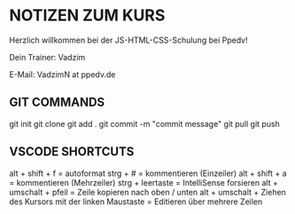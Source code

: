 # NOTIZEN ZUM KURS

Herzlich willkommen bei der JS-HTML-CSS-Schulung bei Ppedv!

Dein Trainer: Vadzim

E-Mail: VadzimN at ppedv.de

## GIT COMMANDS

git init
git clone
git add .
git commit -m "commit message"
git pull
git push

## VSCODE SHORTCUTS

alt + shift + f = autoformat
strg + # = kommentieren (Einzeiler)
alt + shift + a = kommentieren (Mehrzeiler)
strg + leertaste = IntelliSense forsieren
alt + umschalt + pfeil = Zeile kopieren nach oben / unten
alt + umschalt + Ziehen des Kursors mit der linken Maustaste = Editieren über mehrere Zeilen
